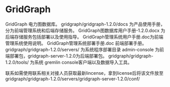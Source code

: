 # GridGraph
GridGraph 电力图数据库。
gridgraph/gridgraph-1.2.0/docs 为产品使用手册，分为前端管理系统和后端存储服务。
GridGraph图数据库用户手册-1.2.0.docx 为后端存储服务包括部署以及使用指导。
GridGraph管理系统用户手册.doc为前端管理系统使用说明。
GridGraph管理系统部署手册.doc 前端部署手册。
gridgraph/gridgraph-1.2.0/servers/ 为系统程序部署目录 admin-console 为前端部署包，gridgraph-server-1.2.0为后端部署包。
gridgraph/gridgraph-1.2.0/tools/ 为系统 gremlin console客户端以及数据导入工具。

联系如需使用联系相关对接人员获取最新lincense，拿到license后将该文件放至gridgraph/gridgraph-1.2.0/servers/gridgraph-server-1.2.0/conf/

